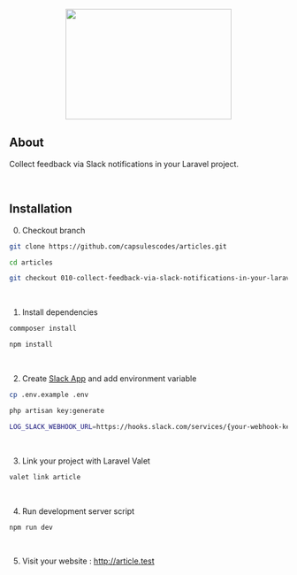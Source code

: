 <p align="center"><img src="https://raw.githubusercontent.com/capsulescodes/articles/main/art/capsules-articles-image.svg" width="300px" height="200px" /></p>


## About

Collect feedback via Slack notifications in your Laravel project.

<br>

## Installation

0. Checkout branch

```bash
git clone https://github.com/capsulescodes/articles.git

cd articles

git checkout 010-collect-feedback-via-slack-notifications-in-your-laravel-project
```

<br>

1. Install dependencies

```bash
commposer install

npm install
```

<br>

2. Create [Slack App](https://api.slack.com/apps?new_app=1) and add environment variable

```bash
cp .env.example .env

php artisan key:generate

LOG_SLACK_WEBHOOK_URL=https://hooks.slack.com/services/{your-webhook-key}
```

<br>

3. Link your project with Laravel Valet

```bash
valet link article
```

<br>

4. Run development server script

```bash
npm run dev
```

<br>

5. Visit your website : http://article.test
